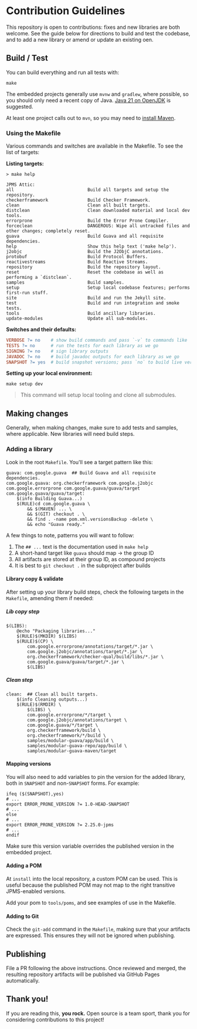 # Contribution Guidelines

This repository is open to contributions: fixes and new libraries are both welcome. See the guide below for directions to build and test the codebase, and to add a new library or amend or update an existing oen.

## Build / Test

You can build everything and run all tests with:

```shell
make
```

The embedded projects generally use `mvnw` and `gradlew`, where possible, so you should only need a recent copy of Java. [Java 21 on OpenJDK](https://jdk.java.net/21/) is suggested.

At least one project calls out to `mvn`, so you may need to [install Maven](https://maven.apache.org/install.html).

### Using the Makefile

Various commands and switches are available in the Makefile. To see the list of targets:

**Listing targets:**

```
> make help

JPMS Attic:
all                            Build all targets and setup the repository.
checkerframework               Build Checker Framework.
clean                          Clean all built targets.
distclean                      Clean downloaded material and local dev tools.
errorprone                     Build the Error Prone Compiler.
forceclean                     DANGEROUS: Wipe all untracked files and other changes; completely reset.
guava                          Build Guava and all requisite dependencies.
help                           Show this help text ('make help').
j2objc                         Build the J2ObjC annotations.
protobuf                       Build Protocol Buffers.
reactivestreams                Build Reactive Streams.
repository                     Build the repository layout.
reset                          Reset the codebase as well as performing a `distclean`.
samples                        Build samples.
setup                          Setup local codebase features; performs first-run stuff.
site                           Build and run the Jekyll site.
test                           Build and run integration and smoke tests.
tools                          Build ancillary libraries.
update-modules                 Update all sub-modules.
```

**Switches and their defaults:**

```makefile
VERBOSE ?= no    # show build commands and pass `-v` to commands like `cp` and `rm`
TESTS ?= no      # run the tests for each library as we go
SIGNING ?= no    # sign library outputs
JAVADOC ?= no    # build javadoc outputs for each library as we go
SNAPSHOT ?= yes  # build snapshot versions; pass `no` to build live versions
```

**Setting up your local environment:**

```shell
make setup dev
```

> This command will setup local tooling and clone all submodules.

## Making changes

Generally, when making changes, make sure to add tests and samples, where applicable. New libraries will need build steps.

### Adding a library

Look in the root `Makefile`. You'll see a target pattern like this:

```make
guava: com.google.guava  ## Build Guava and all requisite dependencies.
com.google.guava: org.checkerframework com.google.j2objc com.google.errorprone com.google.guava/guava/target
com.google.guava/guava/target:
	$(info Building Guava...)
	$(RULE)cd com.google.guava \
		&& $(MAVEN) ... \
		&& $(GIT) checkout . \
		&& find . -name pom.xml.versionsBackup -delete \
		&& echo "Guava ready."
```

A few things to note, patterns you will want to follow:

1) The `## ...` text is the documentation used in `make help`
2) A short-hand target like `guava` should map → the group ID
3) All artifacts are stored at their group ID, as compound projects
4) It is best to `git checkout .` in the subproject after builds

#### Library copy & validate

After setting up your library build steps, check the following targets in the `Makefile`, amending them if needed:

##### Lib copy step

```make
$(LIBS):
	@echo "Packaging libraries..."
	$(RULE)$(MKDIR) $(LIBS)
	$(RULE)$(CP) \
		com.google.errorprone/annotations/target/*.jar \
		com.google.j2objc/annotations/target/*.jar \
		org.checkerframework/checker-qual/build/libs/*.jar \
		com.google.guava/guava/target/*.jar \
		$(LIBS)
```

##### Clean step

```make
clean:  ## Clean all built targets.
	$(info Cleaning outputs...)
	$(RULE)$(RMDIR) \
		$(LIBS) \
		com.google.errorprone/*/target \
		com.google.j2objc/annotations/target \
		com.google.guava/*/target \
		org.checkerframework/build \
		org.checkerframework/*/build \
		samples/modular-guava/app/build \
		samples/modular-guava-repo/app/build \
		samples/modular-guava-maven/target
```

#### Mapping versions

You will also need to add variables to pin the version for the added library, both in `SNAPSHOT` and non-`SNAPSHOT` forms. For example:

```make
ifeq ($(SNAPSHOT),yes)
# ...
export ERROR_PRONE_VERSION ?= 1.0-HEAD-SNAPSHOT
# ...
else
# ...
export ERROR_PRONE_VERSION ?= 2.25.0-jpms
# ...
endif
```

Make sure this version variable overrides the published version in the embedded project.

#### Adding a POM

At `install` into the local repository, a custom POM can be used. This is useful because the published POM may not map to the right transitive JPMS-enabled versions.

Add your pom to `tools/poms`, and see examples of use in the Makefile.

#### Adding to Git

Check the `git-add` command in the `Makefile`, making sure that your artifacts are expressed. This ensures they will not be ignored when publishing.

## Publishing

File a PR following the above instructions. Once reviewed and merged, the resulting repository artifacts will be published via GitHub Pages automatically.

## Thank you!

If you are reading this, **you rock.** Open source is a team sport, thank you for considering contributions to this project!

